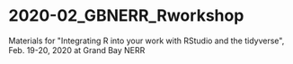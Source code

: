 # 2020-02_GBNERR_Rworkshop
Materials for "Integrating R into your work with RStudio and the tidyverse", Feb. 19-20, 2020 at Grand Bay NERR
